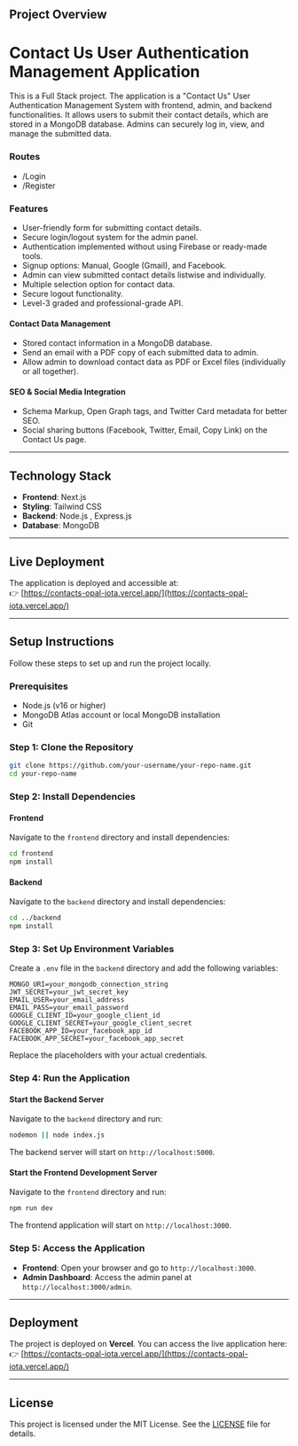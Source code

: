 ## Project Overview

# Contact Us User Authentication Management Application

This is a Full Stack project. The application is a "Contact Us" User Authentication Management System with frontend, admin, and backend functionalities. It allows users to submit their contact details, which are stored in a MongoDB database. Admins can securely log in, view, and manage the submitted data.

### Routes
- /Login
- /Register


### Features

- User-friendly form for submitting contact details.
- Secure login/logout system for the admin panel.
- Authentication implemented without using Firebase or ready-made tools.
- Signup options: Manual, Google (Gmail), and Facebook.
- Admin can view submitted contact details listwise and individually.
- Multiple selection option for contact data.
- Secure logout functionality.
- Level-3 graded and professional-grade API.

#### Contact Data Management
- Stored contact information in a MongoDB database.
- Send an email with a PDF copy of each submitted data to admin.
- Allow admin to download contact data as PDF or Excel files (individually or all together).

#### SEO & Social Media Integration
- Schema Markup, Open Graph tags, and Twitter Card metadata for better SEO.
- Social sharing buttons (Facebook, Twitter, Email, Copy Link) on the Contact Us page.

---

## Technology Stack

- **Frontend**: Next.js
- **Styling**: Tailwind CSS
- **Backend**: Node.js , Express.js
- **Database**: MongoDB

---

## Live Deployment

The application is deployed and accessible at:  
👉 [https://contacts-opal-iota.vercel.app/](https://contacts-opal-iota.vercel.app/)

---

## Setup Instructions

Follow these steps to set up and run the project locally.

### Prerequisites

- Node.js (v16 or higher)
- MongoDB Atlas account or local MongoDB installation
- Git

### Step 1: Clone the Repository

```bash
git clone https://github.com/your-username/your-repo-name.git
cd your-repo-name
```

### Step 2: Install Dependencies

#### Frontend
Navigate to the `frontend` directory and install dependencies:

```bash
cd frontend
npm install
```

#### Backend
Navigate to the `backend` directory and install dependencies:

```bash
cd ../backend
npm install
```

### Step 3: Set Up Environment Variables

Create a `.env` file in the `backend` directory and add the following variables:

```env
MONGO_URI=your_mongodb_connection_string
JWT_SECRET=your_jwt_secret_key
EMAIL_USER=your_email_address
EMAIL_PASS=your_email_password
GOOGLE_CLIENT_ID=your_google_client_id
GOOGLE_CLIENT_SECRET=your_google_client_secret
FACEBOOK_APP_ID=your_facebook_app_id
FACEBOOK_APP_SECRET=your_facebook_app_secret
```

Replace the placeholders with your actual credentials.

### Step 4: Run the Application

#### Start the Backend Server
Navigate to the `backend` directory and run:

```bash
nodemon || node index.js
```

The backend server will start on `http://localhost:5000`.

#### Start the Frontend Development Server
Navigate to the `frontend` directory and run:

```bash
npm run dev
```

The frontend application will start on `http://localhost:3000`.

### Step 5: Access the Application

- **Frontend**: Open your browser and go to `http://localhost:3000`.
- **Admin Dashboard**: Access the admin panel at `http://localhost:3000/admin`.

---

## Deployment

The project is deployed on **Vercel**. You can access the live application here:  
👉 [https://contacts-opal-iota.vercel.app/](https://contacts-opal-iota.vercel.app/)

---

## License

This project is licensed under the MIT License. See the [LICENSE](LICENSE) file for details.
